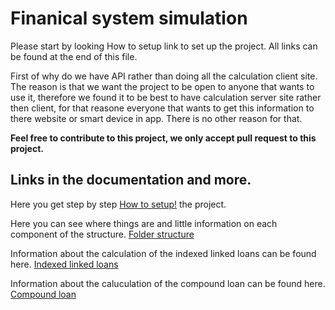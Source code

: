 # Finanical system simulation

Please start by looking How to setup link to set up the project. All links can be found at the end of this file.

First of why do we have API rather than doing all the calculation client site. The reason is that we want the project to be open to anyone that wants to use it, therefore we found it to be best to have calculation server site rather then client, for that reasone everyone that wants to get this information to there website or smart device in app. There is no other reason for that. 

**Feel free to contribute to this project, we only accept pull request to this project.**



## Links in the documentation and more. 

Here you get step by step [How to setup!](https://github.com/BjarniLeifs/Financial-system-simulation/blob/master/documentation/howtostart.md) the project.

Here you can see where things are and little information on each component of the structure. [Folder structure](https://github.com/BjarniLeifs/Financial-system-simulation/blob/master/documentation/foldersturcture.MD)

Information about the calculation of the indexed linked loans can be found here. [Indexed linked loans](https://github.com/BjarniLeifs/Financial-system-simulation/blob/master/documentation/indexedloan.md)

Information about the caluculation of the compound loan can be found here. [Compound loan](https://github.com/BjarniLeifs/Financial-system-simulation/blob/master/documentation/compoundlaon.md)

